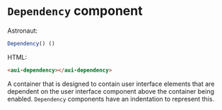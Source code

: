 # `Dependency` component
Astronaut:
```javascript
Dependency() ()
```

HTML:
```html
<aui-dependency></aui-dependency>
```

A container that is designed to contain user interface elements that are dependent on the user interface component above the container being enabled. `Dependency` components have an indentation to represent this.